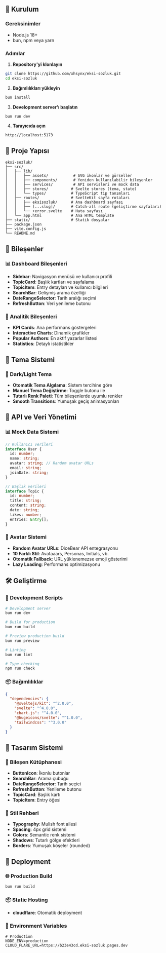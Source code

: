 ## 🚀 Kurulum

### Gereksinimler
- Node.js 18+ 
- bun, npm veya yarn

### Adımlar

1. **Repository'yi klonlayın**
```bash
git clone https://github.com/xhsynx/eksi-sozluk.git
cd eksi-sozluk
```

2. **Bağımlılıkları yükleyin**
```bash
bun install
```

3. **Development server'ı başlatın**
```bash
bun run dev
```

4. **Tarayıcıda açın**
```
http://localhost:5173
```

## 📁 Proje Yapısı

```
eksi-sozluk/
├── src/
│   ├── lib/
│   │   ├── assets/           # SVG ikonlar ve görseller
│   │   ├── components/       # Yeniden kullanılabilir bileşenler
│   │   ├── services/         # API servisleri ve mock data
│   │   ├── stores/          # Svelte stores (tema, state)
│   │   └── types/           # TypeScript tip tanımları
│   ├── routes/              # SvelteKit sayfa rotaları
│   │   ├── eksisozluk/      # Ana dashboard sayfası
│   │   ├── [...slug]/       # Catch-all route (geliştirme sayfaları)
│   │   └── +error.svelte    # Hata sayfası
│   └── app.html             # Ana HTML template
├── static/                  # Statik dosyalar
├── package.json
├── vite.config.js
└── README.md
```

## 🎨 Bileşenler

### 📊 Dashboard Bileşenleri
- **Sidebar**: Navigasyon menüsü ve kullanıcı profili
- **TopicCard**: Başlık kartları ve sayfalama
- **TopicItem**: Entry detayları ve kullanıcı bilgileri
- **SearchBar**: Gelişmiş arama özelliği
- **DateRangeSelector**: Tarih aralığı seçimi
- **RefreshButton**: Veri yenileme butonu

### 🎯 Analitik Bileşenleri
- **KPI Cards**: Ana performans göstergeleri
- **Interactive Charts**: Dinamik grafikler
- **Popular Authors**: En aktif yazarlar listesi
- **Statistics**: Detaylı istatistikler

## 🎨 Tema Sistemi

### 🌙 Dark/Light Tema
- **Otomatik Tema Algılama**: Sistem tercihine göre
- **Manuel Tema Değiştirme**: Toggle butonu ile
- **Tutarlı Renk Paleti**: Tüm bileşenlerde uyumlu renkler
- **Smooth Transitions**: Yumuşak geçiş animasyonları


## 🔧 API ve Veri Yönetimi

### 📊 Mock Data Sistemi
```typescript
// Kullanıcı verileri
interface User {
  id: number;
  name: string;
  avatar: string; // Random avatar URLs
  email: string;
  joinDate: string;
}

// Başlık verileri
interface Topic {
  id: number;
  title: string;
  content: string;
  date: string;
  likes: number;
  entries: Entry[];
}
```

### 🎯 Avatar Sistemi
- **Random Avatar URLs**: DiceBear API entegrasyonu
- **10 Farklı Stil**: Avataaars, Personas, Initials, vb.
- **Otomatik Fallback**: URL yüklenemezse emoji gösterimi
- **Lazy Loading**: Performans optimizasyonu

## 🛠️ Geliştirme

### 🔧 Development Scripts
```bash
# Development server
bun run dev

# Build for production
bun run build

# Preview production build
bun run preview

# Linting
bun run lint

# Type checking
npm run check
```

### 📦 Bağımlılıklar
```json
{
  "dependencies": {
    "@sveltejs/kit": "^2.0.0",
    "svelte": "^4.0.0",
    "chart.js": "^4.0.0",
    "@hugeicons/svelte": "^1.0.0",
    "tailwindcss": "^3.0.0"
  }
}
```

## 🎨 Tasarım Sistemi

### 🎯 Bileşen Kütüphanesi
- **ButtonIcon**: İkonlu butonlar
- **SearchBar**: Arama çubuğu
- **DateRangeSelector**: Tarih seçici
- **RefreshButton**: Yenileme butonu
- **TopicCard**: Başlık kartı
- **TopicItem**: Entry öğesi

### 🎨 Stil Rehberi
- **Typography**: Mulish font ailesi
- **Spacing**: 4px grid sistemi
- **Colors**: Semantic renk sistemi
- **Shadows**: Tutarlı gölge efektleri
- **Borders**: Yumuşak köşeler (rounded)

## 🚀 Deployment

### 🌐 Production Build
```bash
bun run build
```

### 📦 Static Hosting
- **cloudflare**: Otomatik deployment

### 🔧 Environment Variables
```env
# Production
NODE_ENV=production
CLOUD_FLARE_URL=https://b23e43cd.eksi-sozluk.pages.dev
```